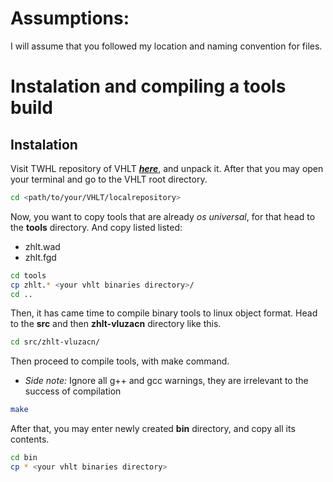 # Assumptions:
I will assume that you followed my location and naming convention for files.

# Instalation and compiling a tools build

## Instalation

Visit TWHL repository of VHLT ***[here](https://github.com/twhl-community/VHLT-V34)***, and unpack it. After that you may open your terminal and go to the VHLT root directory.

```sh
cd <path/to/your/VHLT/localrepository>
```

Now, you want to copy tools that are already *os universal*, for that head to the **tools** directory. And copy listed listed:
- zhlt.wad
- zhlt.fgd

```sh
cd tools
cp zhlt.* <your vhlt binaries directory>/
cd ..
```

Then, it has came time to compile binary tools to linux object format. Head to the **src** and then **zhlt-vluzacn** directory like this.

```sh
cd src/zhlt-vluzacn/
```

Then proceed to compile tools, with make command.

- *Side note:* Ignore all g++ and gcc warnings, they are irrelevant to the success of compilation

```sh
make
```

After that, you may enter newly created **bin** directory, and copy all its contents.

```sh
cd bin
cp * <your vhlt binaries directory>
```